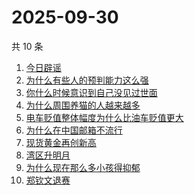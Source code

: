 # 2025-09-30

共 10 条

<!-- BEGIN -->
<!-- 最后更新时间 Tue Sep 30 2025 21:21:30 GMT+0800 (China Standard Time) -->

1. [今日辟谣](https://www.zhihu.com/search?q=今日辟谣)
1. [为什么有些人的预判能力这么强](https://www.zhihu.com/search?q=为什么有些人的预判能力这么强)
1. [你什么时候意识到自己没见过世面](https://www.zhihu.com/search?q=你什么时候意识到自己没见过世面)
1. [为什么周围养猫的人越来越多](https://www.zhihu.com/search?q=为什么周围养猫的人越来越多)
1. [电车贬值整体幅度为什么比油车贬值更大](https://www.zhihu.com/search?q=电车贬值整体幅度为什么比油车贬值更大)
1. [为什么在中国邮箱不流行](https://www.zhihu.com/search?q=为什么在中国邮箱不流行)
1. [现货黄金再创新高](https://www.zhihu.com/search?q=现货黄金再创新高)
1. [湾区升明月](https://www.zhihu.com/search?q=湾区升明月)
1. [为什么现在那么多小孩得抑郁](https://www.zhihu.com/search?q=为什么现在那么多小孩得抑郁)
1. [郑钦文退赛](https://www.zhihu.com/search?q=郑钦文退赛)

<!-- END -->

